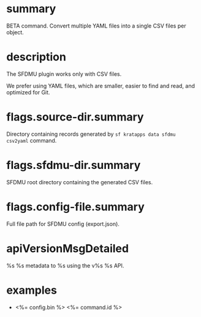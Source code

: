 # summary

BETA command. Convert multiple YAML files into a single CSV files per object.

# description

The SFDMU plugin works only with CSV files.

We prefer using YAML files, which are smaller, easier to find and read, and optimized for Git.

# flags.source-dir.summary

Directory containing records generated by `sf kratapps data sfdmu csv2yaml` command.

# flags.sfdmu-dir.summary

SFDMU root directory containing the generated CSV files.

# flags.config-file.summary

Full file path for SFDMU config (export.json).

# apiVersionMsgDetailed

%s %s metadata to %s using the v%s %s API.

# examples

- <%= config.bin %> <%= command.id %>
